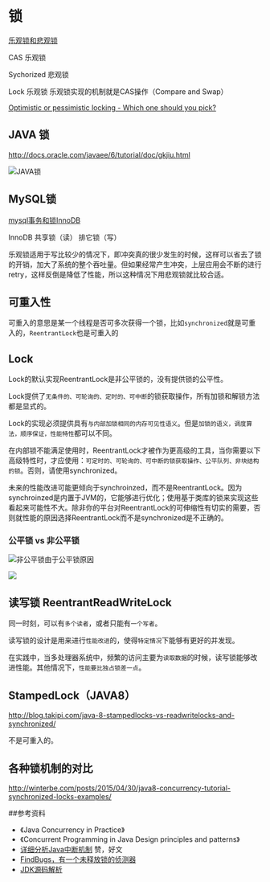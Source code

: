 # 锁

[乐观锁和悲观锁](http://www.cnblogs.com/guyufei/archive/2011/01/10/1931632.html)

CAS 乐观锁

Sychorized 悲观锁

Lock 乐观锁 乐观锁实现的机制就是CAS操作（Compare and Swap）

[Optimistic or pessimistic locking - Which one should you pick?](http://blog.couchbase.com/optimistic-or-pessimistic-locking-which-one-should-you-pick)



## JAVA 锁

http://docs.oracle.com/javaee/6/tutorial/doc/gkjiu.html

![JAVA锁](http://7xpmu3.com1.z0.glb.clouddn.com/java_lock_mode.png)


## MySQL锁

[mysql事务和锁InnoDB](http://www.cnblogs.com/zhaoyl/p/4121010.html)

InnoDB  共享锁（读）  排它锁（写）


乐观锁适用于写比较少的情况下，即冲突真的很少发生的时候，这样可以省去了锁的开销，加大了系统的整个吞吐量。但如果经常产生冲突，上层应用会不断的进行retry，这样反倒是降低了性能，所以这种情况下用悲观锁就比较合适。



## 可重入性

可重入的意思是某一个线程是否可多次获得一个锁，比如`synchronized`就是可重入的，`ReentrantLock`也是可重入的 


## Lock

Lock的默认实现ReentrantLock是非公平锁的，没有提供锁的公平性。

Lock提供了`无条件的、可轮询的、定时的、可中断`的锁获取操作，所有加锁和解锁方法都是显式的。

Lock的实现必须提供具有`与内部加锁相同的内存可见性语义`。但是`加锁的语义，调度算法，顺序保证，性能特性`都可以不同。

在内部锁不能满足使用时，ReentrantLock才被作为更高级的工具，当你需要以下高级特性时，才应使用：`可定时的、可轮询的、可中断的锁获取操作、公平队列、非块结构的锁`。否则，请使用synchronized。

未来的性能改进可能更倾向于synchroinzed，而不是ReentrantLock。因为synchroinzed是内置于JVM的，它能够进行优化；使用基于类库的锁来实现这些看起来可能性不大。除非你的平台对ReentrantLock的可伸缩性有切实的需要，否则就性能的原因选择ReentrantLock而不是synchronized是不正确的。

### 公平锁 vs 非公平锁

![非公平锁由于公平锁原因](http://7xpmu3.com1.z0.glb.clouddn.com/%E9%9D%9E%E5%85%AC%E5%B9%B3%E9%94%81%E7%94%B1%E4%BA%8E%E5%85%AC%E5%B9%B3%E9%94%81%E5%8E%9F%E5%9B%A0.png)

![](http://7xpmu3.com1.z0.glb.clouddn.com/QQ%E5%9B%BE%E7%89%8720160111140143.png)

## 读写锁 ReentrantReadWriteLock

同一时刻，可以有`多个读者`，或者只能有`一个写者`。

读写锁的设计是用来进行`性能改进`的，使得`特定情况`下能够有更好的并发现。

在实践中，当多处理器系统中，频繁的访问主要为`读取数据`的时候，读写锁能够改进性能。其他情况下，`性能要比独占锁差一点`。

## StampedLock（JAVA8）

http://blog.takipi.com/java-8-stampedlocks-vs-readwritelocks-and-synchronized/

不是可重入的。

## 各种锁机制的对比


http://winterbe.com/posts/2015/04/30/java8-concurrency-tutorial-synchronized-locks-examples/

##参考资料
* 《Java Concurrency in Practice》
* 《Concurrent Programming in Java Design principles and patterns》
* [详细分析Java中断机制](http://www.infoq.com/cn/articles/java-interrupt-mechanism)  赞，好文
* [FindBugs，有一个未释放锁的侦测器](http://findbugs.sourceforge.net/)
* [JDK源码解析](http://grepcode.com/project/repository.grepcode.com/java/root/jdk/openjdk/)
